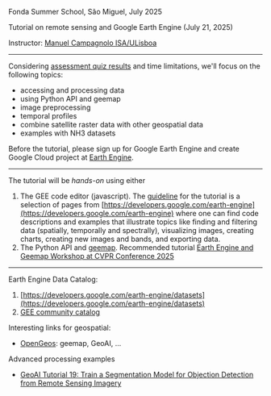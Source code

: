 Fonda Summer School, São Miguel, July 2025 

Tutorial on remote sensing and Google Earth Engine (July 21, 2025)

Instructor: [Manuel Campagnolo ISA/ULisboa](https://www.cienciavitae.pt//en/7F18-3B3C-06BB)

---

Considering [assessment quiz results](Student_Assessment_Quiz.pdf) and time limitations, we'll focus on the following topics:
- accessing and processing data
- using Python API and geemap
- image preprocessing 
- temporal profiles
- combine satellite raster data with other geospatial data
- examples with NH3 datasets

Before the tutorial, please sign up for Google Earth Engine and create Google Cloud project at [Earth Engine](https://console.cloud.google.com/earth-engine/welcome ).

---

The tutorial will be *hands-on* using either 
1. The GEE code editor (javascript). The [guideline](tutorial_v1.pdf) for the tutorial is a selection of pages from [https://developers.google.com/earth-engine](https://developers.google.com/earth-engine) where one can find code descriptions and examples that illustrate topics like finding and filtering data (spatially, temporally and spectrally), visualizing images, creating charts, creating new images and bands, and exporting data.
2.  The Python API and [geemap](https://geemap.org/). Recommended tutorial [Earth Engine and Geemap Workshop at CVPR Conference 2025](https://www.youtube.com/watch?v=Us6MaBsL4cg)

---

Earth Engine Data Catalog:
1. [https://developers.google.com/earth-engine/datasets](https://developers.google.com/earth-engine/datasets)
2. [GEE community catalog](https://gee-community-catalog.org/)

Interesting links for geospatial:
- [OpenGeos](https://github.com/opengeos): geemap, GeoAI, ...

Advanced processing examples
- [GeoAI Tutorial 19: Train a Segmentation Model for Objection Detection from Remote Sensing Imagery](https://www.youtube.com/watch?v=l8DY166eAWI)
